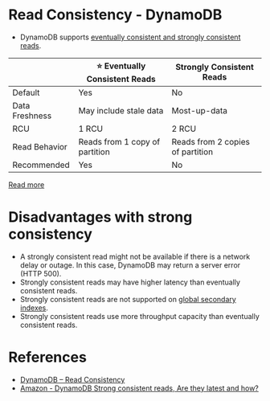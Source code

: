 # Read Consistency - DynamoDB
- DynamoDB supports [eventually consistent and strongly consistent reads](../../../3_DatabaseServices/4_Consistency&Replication/Readme.md).

|                | :star: Eventually Consistent Reads | Strongly Consistent Reads        |
|----------------|------------------------------------|----------------------------------|
| Default        | Yes                                | No                               |
| Data Freshness | May include stale data             | Most-up-data                     |
| RCU            | 1 RCU                              | 2 RCU                            |
| Read Behavior  | Reads from 1 copy of partition     | Reads from 2 copies of partition |
| Recommended    | Yes                                | No                               |

[Read more](https://docs.aws.amazon.com/amazondynamodb/latest/developerguide/HowItWorks.ReadConsistency.html)

# Disadvantages with strong consistency
- A strongly consistent read might not be available if there is a network delay or outage. In this case, DynamoDB may return a server error (HTTP 500).
- Strongly consistent reads may have higher latency than eventually consistent reads.
- Strongly consistent reads are not supported on [global secondary indexes](SecondaryIndexes.md).
- Strongly consistent reads use more throughput capacity than eventually consistent reads. 

# References
- [DynamoDB – Read Consistency](https://www.geeksforgeeks.org/dynamodb-read-consistency/)
- [Amazon - DynamoDB Strong consistent reads, Are they latest and how?](https://stackoverflow.com/questions/20870041/amazon-dynamodb-strong-consistent-reads-are-they-latest-and-how)

